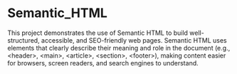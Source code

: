 # Semantic_HTML
This project demonstrates the use of Semantic HTML to build well-structured, accessible, and SEO-friendly web pages. Semantic HTML uses elements that clearly describe their meaning and role in the document (e.g., &lt;header>, &lt;main>, &lt;article>, &lt;section>, &lt;footer>), making content easier for browsers, screen readers, and search engines to understand.

